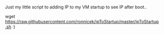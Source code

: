 Just my little script to adding IP to my VM startup to see IP after boot..

wget https://raw.githubusercontent.com/ronnicek/ipToStartup/master/ipToStartup.sh :)
